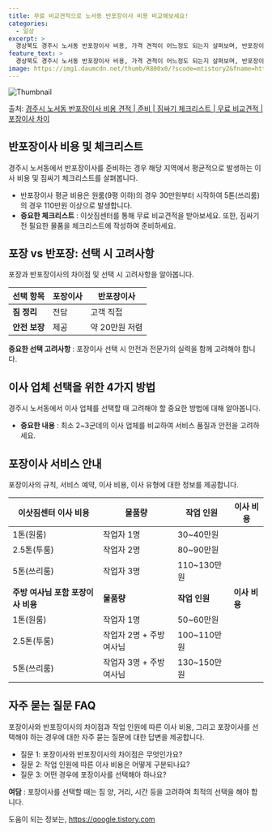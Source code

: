```yaml
---
title: 무료 비교견적으로 노서동 반포장이사 비용 비교해보세요!
categories:
  - 일상
excerpt: >
  경상북도 경주시 노서동 반포장이사 비용, 가격 견적이 어느정도 되는지 살펴보며, 반포장이사를 준비함에 있어 짐싸기 준비 체크리스트가 무엇인지 보겠습니다. 마지막으로 포장이사와 차이점을 통해 무료 비교견적으로 어떤 것이 더 합리적인 선택인지 공유 드립니다.경주시 노서동 포장이사 견적 샘플 보기 👈 클릭경주시 노서동 포장이사 가격 살펴보기 👈 클릭경주시 노서동 반포장이사 평균 이사 비용평수경주시 노서동 평균 이사 비용원룸 이사9평 이하 (1톤)30만원~투룸/쓰리룸 이사16평 ~ 20평 (2.5톤)80만원~쓰리룸 이사21평 (5톤) ~110만원~우리집 무료 이사견적 받기 👈 클릭포장 vs 반포장: 어떤 차이가 있을까?포장이사와 반포장이사의 가장 큰 차이는 짐 정리 작업 범위에 있습니다.반포장이사는 작은 ..
feature_text: >
  경상북도 경주시 노서동 반포장이사 비용, 가격 견적이 어느정도 되는지 살펴보며, 반포장이사를 준비함에 있어 짐싸기 준비 체크리스트가 무엇인지 보겠습니다. 마지막으로 포장이사와 차이점을 통해 무료 비교견적으로 어떤 것이 더 합리적인 선택인지 공유 드립니다.경주시 노서동 포장이사 견적 샘플 보기 👈 클릭경주시 노서동 포장이사 가격 살펴보기 👈 클릭경주시 노서동 반포장이사 평균 이사 비용평수경주시 노서동 평균 이사 비용원룸 이사9평 이하 (1톤)30만원~투룸/쓰리룸 이사16평 ~ 20평 (2.5톤)80만원~쓰리룸 이사21평 (5톤) ~110만원~우리집 무료 이사견적 받기 👈 클릭포장 vs 반포장: 어떤 차이가 있을까?포장이사와 반포장이사의 가장 큰 차이는 짐 정리 작업 범위에 있습니다.반포장이사는 작은 ..
image: https://img1.daumcdn.net/thumb/R800x0/?scode=mtistory2&fname=https%3A%2F%2Fblog.kakaocdn.net%2Fdn%2FbCaGNg%2FbtsHbqX1bpW%2FlntNvaQIKwlRpIu0kEhwy1%2Fimg.webp
---
```


![Thumbnail](https://img1.daumcdn.net/thumb/R800x0/?scode=mtistory2&fname=https%3A%2F%2Fblog.kakaocdn.net%2Fdn%2FbCaGNg%2FbtsHbqX1bpW%2FlntNvaQIKwlRpIu0kEhwy1%2Fimg.webp)

<p>출처: <a href="https://qoogle.tistory.com/9415" rel="dofollow">경주시 노서동 반포장이사 비용 견적 | 준비 | 짐싸기 체크리스트 | 무료 비교견적 | 포장이사 차이</a> </p>

## 반포장이사 비용 및 체크리스트

경주시 노서동에서 반포장이사를 준비하는 경우 해당 지역에서 평균적으로 발생하는 이사 비용 및 짐싸기 체크리스트를 살펴봅니다.

  * 반포장이사 평균 비용은 원룸(9평 이하)의 경우 30만원부터 시작하여 5톤(쓰리룸)의 경우 110만원 이상으로 발생합니다.
  * **중요한 체크리스트** : 이삿짐센터를 통해 무료 비교견적을 받아보세요. 또한, 짐싸기 전 필요한 물품을 체크리스트에 작성하여 준비하세요.

## 포장 vs 반포장: 선택 시 고려사항

포장과 반포장이사의 차이점 및 선택 시 고려사항을 알아봅니다.

**선택 항목** | **포장이사** | **반포장이사**  
---|---|---  
**짐 정리** | 전담 | 고객 직접  
**안전 보장** | 제공 | 약 20만원 저렴  
  
**중요한 선택 고려사항** : 포장이사 선택 시 안전과 전문가의 실력을 함께 고려해야 합니다.

## 이사 업체 선택을 위한 4가지 방법

경주시 노서동에서 이사 업체를 선택할 때 고려해야 할 중요한 방법에 대해 알아봅니다.

  * **중요한 내용** : 최소 2~3군데의 이사 업체를 비교하여 서비스 품질과 안전을 고려하세요.

## 포장이사 서비스 안내

포장이사의 규칙, 서비스 예약, 이사 비용, 이사 유형에 대한 정보를 제공합니다.

**이삿짐센터 이사 비용** | **물품량** | **작업 인원** | **이사 비용**  
---|---|---|---  
1톤(원룸) | 작업자 1명 | 30~40만원  
2.5톤(투룸) | 작업자 2명 | 80~90만원  
5톤(쓰리룸) | 작업자 3명 | 110~130만원  
**주방 여사님 포함 포장이사 비용** | **물품량** | **작업 인원** | **이사 비용**  
1톤(원룸) | 작업자 1명 | 50~60만원  
2.5톤(투룸) | 작업자 2명 + 주방 여사님 | 100~110만원  
5톤(쓰리룸) | 작업자 3명 + 주방 여사님 | 130~150만원  
  
## 자주 묻는 질문 FAQ

포장이사와 반포장이사의 차이점과 작업 인원에 따른 이사 비용, 그리고 포장이사를 선택해야 하는 경우에 대한 자주 묻는 질문에 대한 답변을
제공합니다.

  * 질문 1: 포장이사와 반포장이사의 차이점은 무엇인가요?
  * 질문 2: 작업 인원에 따른 이사 비용은 어떻게 구분되나요?
  * 질문 3: 어떤 경우에 포장이사를 선택해아 하나요?

**여담** : 포장이사를 선택할 때는 짐 양, 거리, 시간 등을 고려하여 최적의 선택을 해야 합니다.

 

도움이 되는 정보는, <a href="https://qoogle.tistory.com" rel="dofollow">https://qoogle.tistory.com</a>


